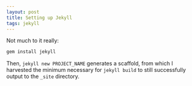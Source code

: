 ```yaml
---
layout: post
title: Setting up Jekyll
tags: jekyll
---
```


Not much to it really:

```ruby
gem install jekyll
```

Then, `jekyll new PROJECT_NAME` generates a scaffold, from which I harvested the minimum necessary for `jekyll build` to still successfully output to the `_site` directory.

